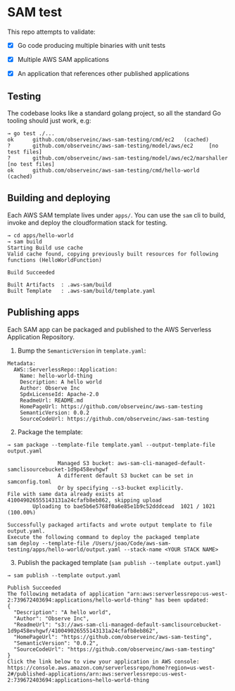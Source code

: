 # SAM test

This repo attempts to validate:

- [x] Go code producing multiple binaries with unit tests
- [x] Multiple AWS SAM applications
- [x] An application that references other published applications


## Testing

The codebase looks like a standard golang project, so all the standard Go tooling should just work, e.g:

```
→ go test ./...
ok      github.com/observeinc/aws-sam-testing/cmd/ec2   (cached)
?       github.com/observeinc/aws-sam-testing/model/aws/ec2     [no test files]
?       github.com/observeinc/aws-sam-testing/model/aws/ec2/marshaller  [no test files]
ok      github.com/observeinc/aws-sam-testing/cmd/hello-world   (cached)
```

## Building and deploying

Each AWS SAM template lives under `apps/`. You can use the `sam` cli to build, invoke and deploy the cloudformation stack for testing.

```
→ cd apps/hello-world
→ sam build
Starting Build use cache
Valid cache found, copying previously built resources for following functions (HelloWorldFunction)

Build Succeeded

Built Artifacts  : .aws-sam/build
Built Template   : .aws-sam/build/template.yaml
```

## Publishing apps

Each SAM app can be packaged and published to the AWS Serverless Application Repository.

1. Bump the `SemanticVersion` in `template.yaml`:

```
Metadata:
  AWS::ServerlessRepo::Application:
    Name: hello-world-thing
    Description: A hello world
    Author: Observe Inc
    SpdxLicenseId: Apache-2.0
    ReadmeUrl: README.md
    HomePageUrl: https://github.com/observeinc/aws-sam-testing
    SemanticVersion: 0.0.2
    SourceCodeUrl: https://github.com/observeinc/aws-sam-testing
```

2. Package the template:

```
→ sam package --template-file template.yaml --output-template-file output.yaml

                Managed S3 bucket: aws-sam-cli-managed-default-samclisourcebucket-1d9p458evhgwf
                A different default S3 bucket can be set in samconfig.toml
                Or by specifying --s3-bucket explicitly.
File with same data already exists at 410049026555143131a24cfafb8eb862, skipping upload
        Uploading to bae5b6e5768f0a6e85e1b9c52dddcead  1021 / 1021  (100.00%)

Successfully packaged artifacts and wrote output template to file output.yaml.
Execute the following command to deploy the packaged template
sam deploy --template-file /Users/joao/Code/aws-sam-testing/apps/hello-world/output.yaml --stack-name <YOUR STACK NAME>
```

3. Publish the packaged template (`sam publish --template output.yaml`)

```
→ sam publish --template output.yaml

Publish Succeeded
The following metadata of application "arn:aws:serverlessrepo:us-west-2:739672403694:applications/hello-world-thing" has been updated:
{
  "Description": "A hello world",
  "Author": "Observe Inc",
  "ReadmeUrl": "s3://aws-sam-cli-managed-default-samclisourcebucket-1d9p458evhgwf/410049026555143131a24cfafb8eb862",
  "HomePageUrl": "https://github.com/observeinc/aws-sam-testing",
  "SemanticVersion": "0.0.2",
  "SourceCodeUrl": "https://github.com/observeinc/aws-sam-testing"
}
Click the link below to view your application in AWS console:
https://console.aws.amazon.com/serverlessrepo/home?region=us-west-2#/published-applications/arn:aws:serverlessrepo:us-west-2:739672403694:applications~hello-world-thing
```
